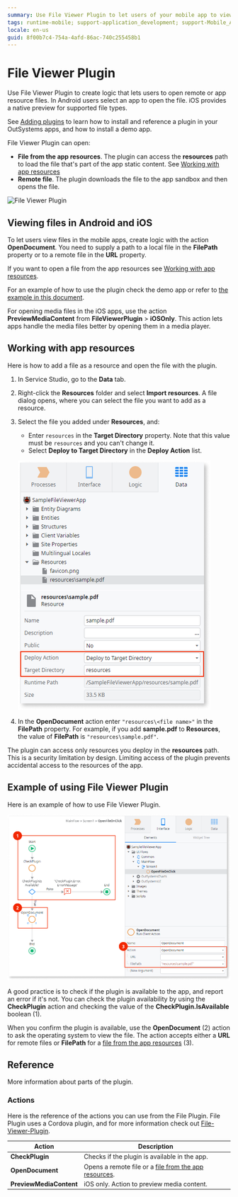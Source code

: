 ```yaml
---
summary: Use File Viewer Plugin to let users of your mobile app to view remote or app resource files.
tags: runtime-mobile; support-application_development; support-Mobile_Apps;
locale: en-us
guid: 8f00b7c4-754a-4afd-86ac-740c255458b1
---
```


# File Viewer Plugin

Use File Viewer Plugin to create logic that lets users to open remote or app resource files. In Android users select an app to open the file. iOS provides a native preview for supported file types.

<div class="info" markdown="1">

See [Adding plugins](../intro.md#adding-plugins) to learn how to install and reference a plugin in your OutSystems apps, and how to install a demo app.

</div>

File Viewer Plugin can open:

* **File from the app resources**. The plugin can access the **resources** path to load the file that's part of the app static content. See [Working with app resources](#working-with-app-resources)
* **Remote file**. The plugin downloads the file to the app sandbox and then opens the file.

![File Viewer Plugin](images/file-viewer-preview.png?width=300)


## Viewing files in Android and iOS

To let users view files in the mobile apps, create logic with the action **OpenDocument**. You need to supply a path to a local file in the **FilePath** property or to a remote file in the **URL** property.

If you want to open a file from the app resources see [Working with app resources](#working-with-app-resources).

For an example of how to use the plugin check the demo app or refer to [the example in this document](#example-of-using-file-viewer-plugin).

<div class="info" markdown="1">

For opening media files in the iOS apps, use the action **PreviewMediaContent** from **FileViewerPlugin** > **iOSOnly**. This action lets apps handle the media files better by opening them in a media player.

</div>

## Working with app resources

Here is how to add a file as a resource and open the file with the plugin.

1. In Service Studio, go to the **Data** tab.

2. Right-click the **Resources** folder and select **Import resources**. A file dialog opens, where you can select the file you want to add as a resource.

3. Select the file you added under **Resources**, and:

    * Enter `resources` in the **Target Directory** property. Note that this value must be `resources` and you can't change it.
    * Select **Deploy to Target Directory** in the **Deploy Action** list.

    ![Resources properties for File Viewer](images/resources-file-viewer-ss.png?width=300)

4. In the **OpenDocument** action enter `"resources\<file name>"` in the **FilePath** property. For example, if you add **sample.pdf** to **Resources**, the value of  **FilePath** is `"resources\sample.pdf"`.


<div class="info" markdown="1">

The plugin can access only resources you deploy in the **resources** path. This is a security limitation by design. Limiting access of the plugin prevents accidental access to the resources of the app.

</div>

## Example of using File Viewer Plugin

Here is an example of how to use File Viewer Plugin.

![Open file logic](images/logic-file-viewer-ss.png?width=550)

A good practice is to check if the plugin is available to the app, and report an error if it's not. You can check the plugin availability by using the **CheckPlugin** action and checking the value of the **CheckPlugin.IsAvailable** boolean (1).

When you confirm the plugin is available, use the **OpenDocument** (2) action to ask the operating system to view the file. The action accepts either a **URL** for remote files or **FilePath** for a [file from the app resources](#working-with-app-resources) (3). 

## Reference

More information about parts of the plugin.

### Actions

Here is the reference of the actions you can use from the File Plugin. File Plugin uses a Cordova plugin, and for more information check out [File-Viewer-Plugin](https://github.com/OutSystemsExperts/File-Viewer-Plugin).

| Action                  | Description                                                                          |
| ----------------------- | ------------------------------------------------------------------------------------ |
| **CheckPlugin**         | Checks if the plugin is available in the app.                                        |
| **OpenDocument**        | Opens a remote file or a [file from the app resources](#working-with-app-resources). |
| **PreviewMediaContent** | iOS only. Action to preview media content.                                           |
